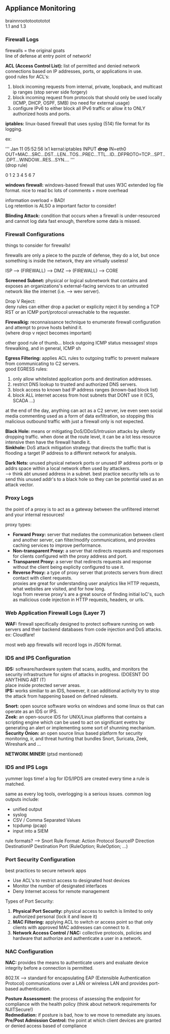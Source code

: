 ## Appliance Monitoring ##
brainnroototootototot<br>
1.1 and 1.3
### Firewall Logs ### 
firewalls = the original goats <br>
line of defense at entry point of network!

__ACL (Access Control List):__ list of permitted and denied network connections based on IP addresses, ports, or applications in use. <br> 
good rules for ACL's:
1. block incoming requests from internal, private, loopback, and multicast ip ranges (stop server side forgery)
2. block incoming request from protocols that should only be used locally (ICMP, DHCP, OSPF, SMB) (no need for external usage)
3. configure IPv6 to either block all IPv6 traffic or allow it to ONLY authorized hosts and ports. <br>

__iptables:__ linux-based firewall that uses syslog (514) file format for its logging. <br>

ex:<br>

'''
Jan 11 05:52:56 lx1 kernal:iptables INPUT __drop__ IN=eth0 OUT=MAC...SRC...DST...LEN...TOS...PREC...TTL...ID...DFPROTO=TCP...SPT...DPT...WINDOW...RES...SYN.... 
''' <br> (drop rule)

0 1 2 3 4 5 6 7 <br>

__windows firewall:__ windows-based firewall that uses W3C extended log file format. nice to read bc lots of comments + more overhead<br>

information overload = BAD! <br>
Log retention is ALSO a important factor to consider! <br>

__Blinding Attack:__ condition that occurs when a firewall is under-resourced and cannot log data fast enough, therefore some data is missed. <br>

### Firewall Configurations ###
things to consider for firewalls! <br>

firewalls are only a piece to the puzzle of defense, they do a lot, but once something is inside the network, they are virtually useless! <br>

ISP --> (FIREWALL) --> DMZ --> (FIREWALL) --> CORE

__Screened Subnet:__ physical or logical subnetwork that contains and exposes an organizations's external-facing services to an untrusted network like the internet (i.e. --> wev server). <br>

Drop V Reject: <br>
deny rules can either drop a packet or explicity reject it by sending a TCP RST or an ICMP port/protocol unreachable to the requester. <br>

__Firewalkig:__ reconnaissance technique to enumerate firewall configuration and attempt to prove hosts behind it. <br> (where drop v reject becomes important)

other good rule of thumb... block outgoing ICMP status messages! stops firewalking, and in general, ICMP sh

__Egress Filtering:__ applies ACL rules to outgoing traffic to prevent malware from communicating to C2 servers. <br>
good EGRESS rules: <br>
1. only allow whitelisted application ports and destination addresses.
2. restrict DNS lookup to trusted and authorized DNS servers.
3. block access to known bad IP address ranges (known-bad block list)
4. block ALL internet access from host subnets that DONT use it (ICS, SCADA ...)

at the end of the day, anything can act as a C2 server, ive even seen social media commenting used as a form of data exfiltration, so stopping this malicious outbound traffic with just a firewall only is not expected. <br>

__Black Hole:__ means or mitigating DoS/DDoS/Intrusion attacks by silently dropping traffic. when done at the route level, it can be a lot less resource intensive then have the firewall handle it. <br>
__Sinkhole:__ DoS attack mitigation strategy that directs the traffic that is flooding a target IP address to a different network for analysis. <br> 

__Dark Nets:__ unused physical network ports or unused IP address ports or ip addrs space within a local network often used by attackers. <br>
--> think abt unused address in a subnet. best practice security tells us to send this unused addr's to a black hole so they can be potential used as an attack vector. <br>
### Proxy Logs ###
the point of a proxy is to act as a gateway between the unfiltered internet and your internal resources! <br>

proxy types: <br>
- __Forward Proxy:__ server that mediates the communication between client and another server, can filter/modify communications, and provides caching services to improve performance. <br>
- __Non-transparent Proxy:__ a server that redirects requests and responses for clients configured with the proxy address and port. <br>
- __Transparent Proxy:__ a server that redirects requests and response without the client being explicity configured to use it. <br>
- __Reverse Proxy:__ a type of proxy server that protects servers from direct contact with client requests. <br>
proxies are great for understanding user analytics like HTTP requests, what websites are visited, and for how long. <br>
logs from reverse proxy's are a great source of finding initial IoC's, such as malicious code injection in HTTP requests, headers, or urls. <br>

### Web Application Firewall Logs (Layer 7) ###
__WAF:__ firewall specifically designed to protect software running on web servers and their backend databases from code injection and DoS attacks. <br>
ex: Cloudfare! <br>

most web app firewalls will record logs in JSON format. <br>

### IDS and IPS Configuration ###
__IDS:__ software/hardware system that scans, audits, and monitors the security infrastructure for signs of attacks in progress. (DOESNT DO ANYTHING ABT IT) <br>
place inside protected server areas. <br>
__IPS:__ works similiar to an IDS, however, it can additional activity try to stop the attack from happening based on defined rulesets. <br>

__Snort:__ open source software works on windows and some linux os that can operate as an IDS or IPS. <br>
__Zeek:__ an open-source IDS for UNIX/Linux platforms that contains a scripting engine which can be used to act on significant evetns by generating an alert or implementing some sort of shunning mechanism. <br>
__Security Onion:__ an open source linux based platform for security monitoring, ir, and threat hunting that bundles Snort, Suricata, Zeek, Wireshark and ... <br>

__NETWORK MINER!__ (ptsd mentioned) <br>

### IDS and IPS Logs ###
yummer logs time! a log for IDS/IPDS are created every time a rule is matched. <br>

same as every log tools, overlogging is a serious issues. common log outputs include: <br>
- unified output
- syslog
- CSV / Comma Separated Values
- tcpdump (pcap)
- input into a SIEM

rule formats? --> Snort Rule Format: Action Protocol SourceIP Direction DestinationIP Destination Port (RuleOption; RuleOption; ...) <br>


### Port Security Configuration ###
best practices to secure network apps
- Use ACL's to restrict access to designated host devices
- Monitor the number of designated interfaces
- Deny Internet access for remote management

Types of Port Security:
1. __Physical Port Security:__ physical access to switch is limited to only authorized personal (lock it and leave it)
2. __MAC Filtering:__ applying ACL to switch or access point so that only clients with approved MAC addresses can connect to it.
3. __Network Access Control / NAC:__ collective protocols, policies and hardware that authorize and authenticate a user in a network.
### NAC Configuration ###

__NAC:__ provides the means to authenticate users and evaluate device integrity before a connection is permitted. <br> 

802.1X --> standard for encapsulating EAP (Extensible Authentication Protocol) communications over a LAN or wireless LAN and provides port-based authentication. <br>

__Posture Assessment:__ the process of assessing the endpoint for compliance with the health policy (think about network requirements for NJITSecure!) <br>
__Redmediation:__ if posture is bad, how to we move to remediate any issues.
__Pre/Post Admission Control:__ the point at which client devices are granted or denied access based of compliance